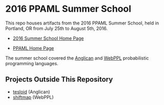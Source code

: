 # 2016 PPAML Summer School

This repo houses artifacts from the 2016 PPAML Summer School, held in
Portland, OR from July 25th to August 5th, 2016.

- [2016 Summer School Home Page](http://ppaml.galois.com/wiki/wiki/SummerSchools/2016/LectureMaterials)

- [PPAML Home Page](http://www.darpa.mil/program/probabilistic-programming-for-advancing-machine-Learning)

The summer school covered the
[Anglican](http://www.robots.ox.ac.uk/~fwood/anglican/) and
[WebPPL](http://webppl.org/) probabilistic programming languages.

## Projects Outside This Repository

- [tesloid](https://gist.github.com/proger/9f91b1ef27c137de710bad1b681414e1) (Anglican)
- [shiftmap](https://github.com/proger/shiftmap) (WebPPL)

